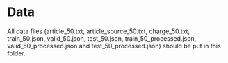 # Data
All data files (article_50.txt, article_source_50.txt, charge_50.txt, train_50.json, valid_50.json, test_50.json, train_50_processed.json, valid_50_processed.json and test_50_processed.json) should be put in this folder.